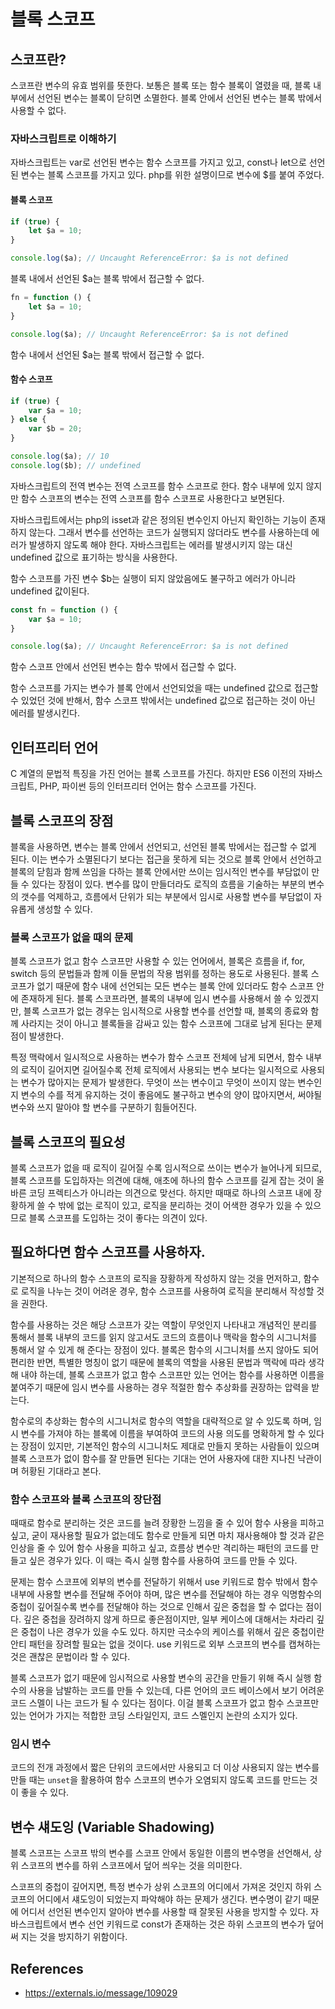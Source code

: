 # 블록 스코프

## 스코프란?

스코프란 변수의 유효 범위를 뜻한다. 보통은 블록 또는 함수 블록이 열렸을 때, 블록 내부에서 선언된 변수는 블록이 닫히면 소멸한다. 블록 안에서 선언된 변수는 블록 밖에서 사용할 수 없다.

### 자바스크립트로 이해하기

자바스크립트는 var로 선언된 변수는 함수 스코프를 가지고 있고, const나 let으로 선언된 변수는 블록 스코프를 가지고 있다. php를 위한 설명이므로 변수에 $를 붙여 주었다.

#### 블록 스코프

```js
if (true) {
    let $a = 10;
}

console.log($a); // Uncaught ReferenceError: $a is not defined
```

블록 내에서 선언된 $a는 블록 밖에서 접근할 수 없다.

```js
fn = function () {
    let $a = 10;
}

console.log($a); // Uncaught ReferenceError: $a is not defined
```

함수 내에서 선언된 $a는 블록 밖에서 접근할 수 없다.

#### 함수 스코프

```js
if (true) {
    var $a = 10;
} else {
    var $b = 20;
}

console.log($a); // 10
console.log($b); // undefined
```

자바스크립트의 전역 변수는 전역 스코프를 함수 스코프로 한다. 함수 내부에 있지 않지만 함수 스코프의 변수는 전역 스코프를 함수 스코프로 사용한다고 보면된다.

자바스크립트에서는 php의 isset과 같은 정의된 변수인지 아닌지 확인하는 기능이 존재하지 않는다. 그래서 변수를 선언하는 코드가 실행되지 않더라도 변수를 사용하는데 에러가 발생하지 않도록 해야 한다. 자바스크립트는 에러를 발생시키지 않는 대신 undefined 값으로 표기하는 방식을 사용한다.

함수 스코프를 가진 변수 $b는 실행이 되지 않았음에도 불구하고 에러가 아니라 undefined 값이된다.

```js
const fn = function () {
    var $a = 10;
}

console.log($a); // Uncaught ReferenceError: $a is not defined
```

함수 스코프 안에서 선언된 변수는 함수 밖에서 접근할 수 없다.

함수 스코프를 가지는 변수가 블록 안에서 선언되었을 때는 undefined 값으로 접근할 수 있었던 것에 반해서, 함수 스코프 밖에서는 undefined 값으로 접근하는 것이 아닌 에러를 발생시킨다.

## 인터프리터 언어

C 계열의 문법적 특징을 가진 언어는 블록 스코프를 가진다. 하지만 ES6 이전의 자바스크립트, PHP, 파이썬 등의 인터프리터 언어는 함수 스코프를 가진다.

## 블록 스코프의 장점

블록을 사용하면, 변수는 블록 안에서 선언되고, 선언된 블록 밖에서는 접근할 수 없게 된다. 이는 변수가 소멸된다기 보다는 접근을 못하게 되는 것으로 블록 안에서 선언하고 블록의 닫힘과 함께 쓰임을 다하는 블록 안에서만 쓰이는 임시적인 변수를 부담없이 만들 수 있다는 장점이 있다. 변수를 많이 만들더라도 로직의 흐름을 기술하는 부분의 변수의 갯수를 억제하고, 흐름에서 단위가 되는 부분에서 임시로 사용할 변수를 부담없이 자유롭게 생성할 수 있다.

### 블록 스코프가 없을 때의 문제

블록 스코프가 없고 함수 스코프만 사용할 수 있는 언어에서, 블록은 흐름을 if, for, switch 등의 문법들과 함께 이들 문법의 작용 범위를 정하는 용도로 사용된다. 블록 스코프가 없기 때문에 함수 내에 선언되는 모든 변수는 블록 안에 있더라도 함수 스코프 안에 존재하게 된다. 블록 스코프라면, 블록의 내부에 임시 변수를 사용해서 쓸 수 있겠지만, 블록 스코프가 없는 경우는 임시적으로 사용할 변수를 선언할 때, 블록의 종료와 함께 사라지는 것이 아니고 블록들을 감싸고 있는 함수 스코프에 그대로 남게 된다는 문제점이 발생한다.

특정 맥락에서 일시적으로 사용하는 변수가 함수 스코프 전체에 남게 되면서, 함수 내부의 로직이 길어지면 길어질수록 전체 로직에서 사용되는 변수 보다는 일시적으로 사용되는 변수가 많아지는 문제가 발생한다. 무엇이 쓰는 변수이고 무엇이 쓰이지 않는 변수인지 변수의 수를 적게 유지하는 것이 좋음에도 불구하고 변수의 양이 많아지면서, 써야될 변수와 쓰지 말아야 할 변수를 구분하기 힘들어진다.

## 블록 스코프의 필요성

블록 스코프가 없을 때 로직이 길어질 수록 임시적으로 쓰이는 변수가 늘어나게 되므로, 블록 스코프를 도입하자는 의견에 대해, 애초에 하나의 함수 스코프를 길게 잡는 것이 올바른 코딩 프렉티스가 아니라는 의견으로 맞선다. 하지만 때때로 하나의 스코프 내에 장황하게 쓸 수 밖에 없는 로직이 있고, 로직을 분리하는 것이 어색한 경우가 있을 수 있으므로 블록 스코프를 도입하는 것이 좋다는 의견이 있다.

## 필요하다면 함수 스코프를 사용하자.

기본적으로 하나의 함수 스코프의 로직을 장황하게 작성하지 않는 것을 먼저하고, 함수로 로직을 나누는 것이 어려운 경우, 함수 스코프를 사용하여 로직을 분리해서 작성할 것을 권한다. 

함수를 사용하는 것은 해당 스코프가 갖는 역할이 무엇인지 나타내고 개념적인 분리를 통해서 블록 내부의 코드를 읽지 않고서도 코드의 흐름이나 맥락을 함수의 시그니처를 통해서 알 수 있게 해 준다는 장점이 있다. 블록은 함수의 시그니처를 쓰지 않아도 되어 편리한 반면, 특별한 명칭이 없기 때문에 블록의 역할을 사용된 문법과 맥락에 따라 생각해 내야 하는데, 블록 스코프가 없고 함수 스코프만 있는 언어는 함수를 사용하면 이름을 붙여주기 때문에 임시 변수를 사용하는 경우 적절한 함수 추상화를 권장하는 압력을 받는다.

함수로의 추상화는 함수의 시그니처로 함수의 역할을 대략적으로 알 수 있도록 하며, 임시 변수를 가져야 하는 블록에 이름을 부여하여 코드의 사용 의도를 명확하게 할 수 있다는 장점이 있지만, 기본적인 함수의 시그니처도 제대로 만들지 못하는 사람들이 있으며 블록 스코프가 없이 함수를 잘 만들면 된다는 기대는 언어 사용자에 대한 지나친 낙관이며 허황된 기대라고 본다.

### 함수 스코프와 블록 스코프의 장단점

때때로 함수로 분리하는 것은 코드를 늘려 장황한 느낌을 줄 수 있어 함수 사용을 피하고 싶고, 굳이 재사용할 필요가 없는데도 함수로 만들게 되면 마치 재사용해야 할 것과 같은 인상을 줄 수 있어 함수 사용을 피하고 싶고, 흐름상 변수만 격리하는 패턴의 코드를 만들고 싶은 경우가 있다. 이 때는 즉시 실행 함수를 사용하여 코드를 만들 수 있다.

문제는 함수 스코프에 외부의 변수를 전달하기 위해서 use 키워드로 함수 밖에서 함수 내부에 사용할 변수를 전달해 주어야 하며, 많은 변수를 전달해야 하는 경우 익명함수의 중첩이 깊어질수록 변수를 전달해야 하는 것으로 인해서 깊은 중첩을 할 수 없다는 점이다. 깊은 중첩을 장려하지 않게 하므로 좋은점이지만, 일부 케이스에 대해서는 차라리 깊은 중첩이 나은 경우가 있을 수도 있다. 하지만 극소수의 케이스를 위해서 깊은 중첩이란 안티 패턴을 장려할 필요는 없을 것이다. use 키워드로 외부 스코프의 변수를 캡쳐하는 것은 괜찮은 문법이라 할 수 있다.

블록 스코프가 없기 때문에 임시적으로 사용할 변수의 공간을 만들기 위해 즉시 실행 함수의 사용을 남발하는 코드를 만들 수 있는데, 다른 언어의 코드 베이스에서 보기 어려운 코드 스멜이 나는 코드가 될 수 있다는 점이다. 이걸 블록 스코프가 없고 함수 스코프만 있는 언어가 가지는 적합한 코딩 스타일인지, 코드 스멜인지 논란의 소지가 있다.

### 임시 변수

코드의 전개 과정에서 짧은 단위의 코드에서만 사용되고 더 이상 사용되지 않는 변수를 만들 때는 `unset`을 활용하여 함수 스코프의 변수가 오염되지 않도록 코드를 만드는 것이 좋을 수 있다.

## 변수 섀도잉 (Variable Shadowing)

블록 스코프는 스코프 밖의 변수를 스코프 안에서 동일한 이름의 변수명을 선언해서, 상위 스코프의 변수를 하위 스코프에서 덮어 씌우는 것을 의미한다.

스코프의 중첩이 깊어지면, 특정 변수가 상위 스코프의 어디에서 가져온 것인지 하위 스코프의 어디에서 섀도잉이 되었는지 파악해야 하는 문제가 생긴다. 변수명이 같기 때문에 어디서 선언된 변수인지 알아야 변수를 사용할 때 잘못된 사용을 방지할 수 있다. 자바스크립트에서 변수 선언 키워드로 const가 존재하는 것은 하위 스코프의 변수가 덮어 써 지는 것을 방지하기 위함이다.

## References

- https://externals.io/message/109029
